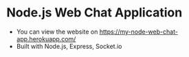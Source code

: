 # Node.js Web Chat Application

* You can view the website on https://my-node-web-chat-app.herokuapp.com/
* Built with Node.js, Express, Socket.io
